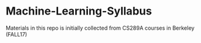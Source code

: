 # Machine-Learning-Syllabus
Materials in this repo is initially collected from CS289A courses in Berkeley (FALL17)
